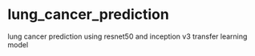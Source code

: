 # lung_cancer_prediction
lung cancer prediction using resnet50 and inception v3 transfer learning model
